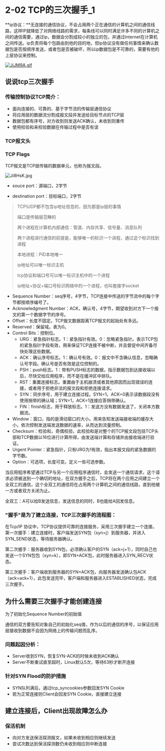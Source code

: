 # 2-02 TCP的三次握手_1

**ip协议：**无连接的通信协议，不会占用两个正在通信的计算机之间的通信线路，这样IP就降低了对网络线路的需求，每条线可以同时满足许多不同的计算机之间的通信需要，通过ip，数据会分割成较小的独立的包，并通过internet在计算机之间传送。ip负责将每个包路由到他的目的地，但ip协议没有做任何事情来确认数据包是否按顺序发送，或者包是否被破坏，所以ip数据包是不可靠的，需要有他的上层协议来控制。

[![JiJM9A.gif](https://s1.ax1x.com/2020/04/15/JiJM9A.gif)](https://imgchr.com/i/JiJM9A)

## 说说tcp三次握手

### 传输控制协议TCP简介：

- 面向连接的、可靠的、基于字节流的传输层通信协议
- 将应用层的数据流分割成报文段并发送给目标节点的TCP层
- 数据包都有序号，对方收到则发送ACK确认，未收到则重传
- 使用校验和来校验数据在传输过程中是否有误

### TCP报文头

### TCP Flags

TCP报文是TCP层传输的数据单元，也称为报文段。

![Ji8HsK.jpg](https://s1.ax1x.com/2020/04/15/Ji8HsK.jpg)

- souce port：源端口，2字节

- destination port：目标端口，2字节

> TCP\UDP都不包含ip地址信息的，因为那是ip层的事情
>
> 端口是传输层范畴的
>
> 两个进程在计算机内部通信：管道、内存共享、信号量、消息队列
>
> 两个进程进行通信的前提是，能够唯一的标识一个进程，通过这个标识找到进程
>
> 本地进程：PID本地唯一
>
> ip地址可以唯一标识主机
>
> tcp协议和端口号可以唯一标识主机中的一个进程
>
> ip地址+协议+端口号标识网络中的一个进程，也叫套接字socket

- Sequence Number：seq序号，4字节，TCP连接中传送的字节流中的每个字节都按顺序编号了。
- Acknowledgment Number：ACK，确认号，4字节，期望收到对方下一个报文的第一个数据字节的序号。
- Offset：长度不固定。TCP报文数据距离TCP报文的起始处有多远。
- Reserved：保留域。表为0。
- Control Bits：控制位。
  - URG：紧急指针标志。1：紧急指针有效。0：忽略紧急指针。表示TCP包的紧急指针字段有效，用来保证TCP连接不被中断，并且督促中间齐备尽快处理这些数据。
  - ACK：确认序号标志。1：确认号有效。0：报文中不含确认信息，忽略确认号字段。确认号是否有效是这位控制的。
  - PSH：push标志。1：带有PUSH标志的数据，指示数据包到达接收端以后，尽快交给应用程序，而不是在缓冲区中排队。
  - RST：重置连接标志。重置由于主机崩溃或者其他原因而出现错误的连接，或者用于拒绝非法的报文段和拒绝连接请求。
  - SYN：同步序号，用于建立连接过程。SYN=1，ACK=0表示该数据段没有使用捎带的确认域；SYN=1，ACK=1连接应答捎带确认。
  - FIN：finish标志，用于释放标志。1：发送方没有数据发送了，关闭本方数据流。
- Window：窗口，指的是滑动窗口的大小。用来告知发送端接收端的缓存大小，依次控制发送端发送数据的速率，从而达到流量控制。
- Checksum：检验和，奇偶校验，此校验和是对整个的TCP报文段包括TCP头部和TCP数据以16位进行计算所得，由发送端计算和存储并由接收端进行验证。
- Urgent Pointer：紧急指针，只有URG为1有效，指出本报文段的紧急数据的字节数。
- Option：可选项，长度可变。定义一些可选参数。



当应用程序希望通过TCP与另一个应用程序通信时，会发送一个通信请求，这个请求必须被送到一个确切的地址，在双方握手之后，TCP将在两个应用之间建立一个全双工的通信，这个全双工的通信将在占用两个计算机之间的通信线路，直到他被一方或者双方关闭为止。

全双工：A可以给B发送信息，发送信息的同时，B也能给A回发信息。

### "握手"是为了建立连接，TCP三次握手的流程图：

在Tcp/IP 协议中，TCP协议提供可靠的连接服务，采用三次握手建立一个连接。
第一次握手：建立连接时，客户端发送SYN包（syn=j）到服务器，并进入SYN_SEND状态，等待服务器确认。

第二次握手：服务器收到SYN包，必须确认客户的SYN（ack=j+1），同时自己也发送一个SYN包包（syn=k），即SYN+ACK包，此时服务器进入SYN_RECV状态。

第三次握手：客户端收到服务器的SYN+ACK包，向服务器发送确认包ACK（ack=ack+1），此包发送完毕，客户端和服务器进入ESTABLISHED状态，完成三次握手。

## 为什么需要三次握手才能创建连接

为了初始化Sequence Number的初始值

通信的双方要告知对象自己的初始化seq值，作为以后的通信的序号，以保证应用层接收到数据不会因为网络上的传输问题而乱序。

### 问题起因分析：

- Server收到SYN，恢复SYN-ACK的时候未收到ACK确认
- Server不断重试直至超时，Linux默认5次，等待63秒才断开连接

### 针对SYN Flood的防护措施

- SYN队列满后，通过tcp_syncookies参数回发SYN Cookie
- 若为正常连接则Client会回发SYN Cookie，直接建立连接

## 建立连接后，Client出现故障怎么办
### 保活机制

- 向对方发送保活探测报文，如果未收到相应则继续发送
- 尝试次数达到保活探测数仍未收到相应则中断连接


